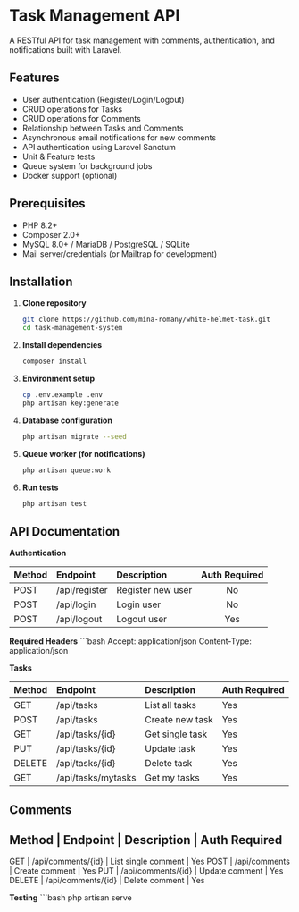 # Task Management API

A RESTful API for task management with comments, authentication, and notifications built with Laravel.

## Features

- User authentication (Register/Login/Logout)
- CRUD operations for Tasks
- CRUD operations for Comments
- Relationship between Tasks and Comments
- Asynchronous email notifications for new comments
- API authentication using Laravel Sanctum
- Unit & Feature tests
- Queue system for background jobs
- Docker support (optional)

## Prerequisites

- PHP 8.2+
- Composer 2.0+
- MySQL 8.0+ / MariaDB / PostgreSQL / SQLite
- Mail server/credentials (or Mailtrap for development)

## Installation

1. **Clone repository**
   ```bash
   git clone https://github.com/mina-romany/white-helmet-task.git
   cd task-management-system

2. **Install dependencies**
    ```bash
    composer install

3. **Environment setup**
    ```bash
    cp .env.example .env
    php artisan key:generate

4. **Database configuration**   
    ```bash
    php artisan migrate --seed

5. **Queue worker (for notifications)**  
    ```bash
    php artisan queue:work

6. **Run tests**  
    ```bash
    php artisan test

## API Documentation

**Authentication** 

| Method        | Endpoint      | Description        |    Auth Required|
| :------------ |:------------- | :------------------|:--------:|
| POST          | /api/register | Register new user  | No |
| POST          | /api/login    |   Login user       | No |
| POST          | /api/logout   |    Logout user     | Yes |


**Required Headers**
    ```bash
    Accept: application/json
    Content-Type: application/json

**Tasks**

Method  |	Endpoint	        |   Description	     |   Auth Required|
|:------|:----------------------|:-------------------|:-----------------------|
|GET	    |   /api/tasks	        |    List all tasks  |   Yes|
|POST	|   /api/tasks	        |    Create new task |	 Yes|
|GET	    |   /api/tasks/{id}	    |    Get single task |	 Yes|
|PUT	    |   /api/tasks/{id}	    |    Update task	 |   Yes|
|DELETE	|   /api/tasks/{id}     |	 Delete task	 |   Yes|
|GET     |   /api/tasks/mytasks  |    Get my tasks    |   Yes|


**Comments**
---------------------------------------------------------------------------
Method  |	Endpoint	         |    Description	        | Auth Required
---------------------------------------------------------------------------
GET	    |   /api/comments/{id}	 |   List single comment    |	Yes
POST	|   /api/comments	     |   Create comment	        |   Yes
PUT	    |   /api/comments/{id}	 |   Update comment	        |   Yes
DELETE	|   /api/comments/{id}	 |   Delete comment	        |   Yes

**Testing**
    ```bash
    php artisan serve
